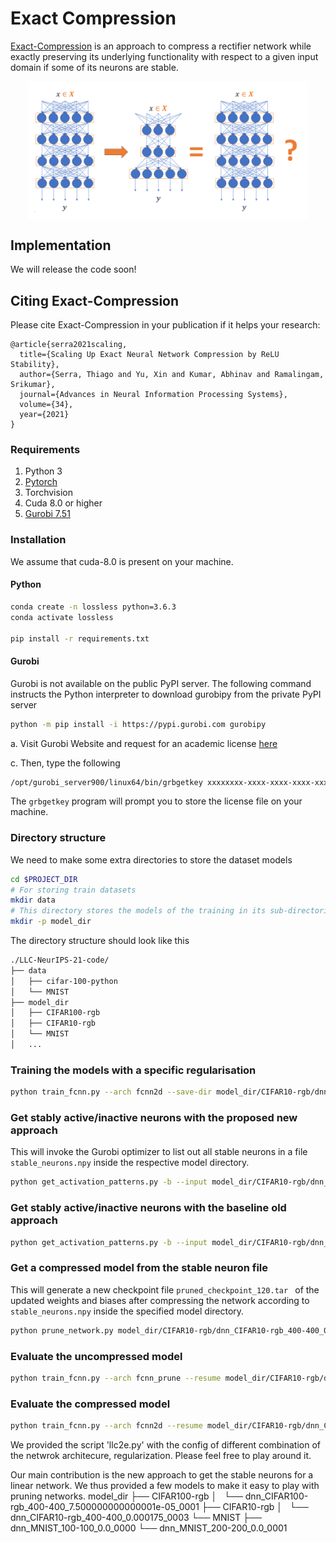 # Exact Compression
[Exact-Compression](https://proceedings.neurips.cc/paper/2021/file/e35d7a5768c4b85b4780384d55dc3620-Paper.pdf) is an approach to compress a rectifier network while exactly preserving its underlying functionality with respect to a given input domain if some of its neurons are stable.

<p style="text-align:center;"><img src="figures/2021_11_NeurIPS_Thumbnail.png" align="center" width="450"/></p>

## Implementation
We will release the code soon!

## Citing Exact-Compression
Please cite Exact-Compression in your publication if it helps your research:

```
@article{serra2021scaling,
  title={Scaling Up Exact Neural Network Compression by ReLU Stability},
  author={Serra, Thiago and Yu, Xin and Kumar, Abhinav and Ramalingam, Srikumar},
  journal={Advances in Neural Information Processing Systems},
  volume={34},
  year={2021}
}
```
### Requirements
1. Python 3
2. [Pytorch](http://pytorch.org)
3. Torchvision
4. Cuda 8.0 or higher
5. [Gurobi 7.51](https://www.gurobi.com/downloads/gurobi-optimizer-eula/)


### Installation

We assume that cuda-8.0 is present on your machine.

#### Python

```bash
conda create -n lossless python=3.6.3
conda activate lossless

pip install -r requirements.txt
```

#### Gurobi
Gurobi is not available on the public PyPI server. The following command instructs the Python interpreter to download gurobipy from the private PyPI server

```bash
python -m pip install -i https://pypi.gurobi.com gurobipy
```

a. Visit Gurobi Website and request for an academic license [here](https://www.gurobi.com/academia/academic-program-and-licenses/)

c. Then, type the following

```bash
/opt/gurobi_server900/linux64/bin/grbgetkey xxxxxxxx-xxxx-xxxx-xxxx-xxxxxxxxxxxx
```

The ```grbgetkey``` program will prompt you to store the license file on your machine.


### Directory structure
We need to make some extra directories to store the dataset models
```bash
cd $PROJECT_DIR
# For storing train datasets
mkdir data
# This directory stores the models of the training in its sub-directories
mkdir -p model_dir  
```

The directory structure should look like this
```bash
./LLC-NeurIPS-21-code/
├── data
│   ├── cifar-100-python
│   └── MNIST
├── model_dir
│   ├── CIFAR100-rgb
│   ├── CIFAR10-rgb
│   └── MNIST
│   ...

```

### Training the models with a specific regularisation
```bash
python train_fcnn.py --arch fcnn2d --save-dir model_dir/CIFAR10-rgb/dnn_CIFAR10-rgb_400-400_0.000175_0003 --l1 0.000175 --dataset CIFAR10-rgb --eval-stable
```

### Get stably active/inactive neurons with the proposed new approach 
This will invoke the Gurobi optimizer to list out all stable neurons in a file ```stable_neurons.npy``` inside the respective model directory.
```bash
python get_activation_patterns.py -b --input model_dir/CIFAR10-rgb/dnn_CIFAR10-rgb_400-400_0.000175_0003/weights.dat --formulation network --time_limit 10800 --dataset CIFAR10-rgb --preprocess_all_samples
```

### Get stably active/inactive neurons with the baseline old approach

```bash
python get_activation_patterns.py -b --input model_dir/CIFAR10-rgb/dnn_CIFAR10-rgb_400-400_0.000175_0003/weights.dat --formulation neuron --time_limit 10800 --dataset CIFAR10-rgb
```

### Get a compressed model from the stable neuron file
This will generate a new checkpoint file ```pruned_checkpoint_120.tar ``` of the updated weights and biases after compressing the network according to  ```stable_neurons.npy``` inside the specified model directory. 
```bash
python prune_network.py model_dir/CIFAR10-rgb/dnn_CIFAR10-rgb_400-400_0.000175_0003
```

### Evaluate the uncompressed model
```bash
python train_fcnn.py --arch fcnn_prune --resume model_dir/CIFAR10-rgb/dnn_CIFAR10-rgb_400-400_0.000175_0003/pruned_checkpoint_120.tar -e --dataset CIFAR10-rgb

```

### Evaluate the compressed model
```bash
python train_fcnn.py --arch fcnn2d --resume model_dir/CIFAR10-rgb/dnn_CIFAR10-rgb_400-400_0.000175_0003/checkpoint_120.tar -e --dataset CIFAR10-rgb
```

We provided the script 'llc2e.py' with the config of different combination of the netwrok architecure, regularization. Please feel free to play around it.

Our main contribution is the new approach to get the stable neurons for a linear network. We thus provided a few models to make it easy to play with pruning networks.
model_dir
├── CIFAR100-rgb
│   └── dnn_CIFAR100-rgb_400-400_7.500000000000001e-05_0001
├── CIFAR10-rgb
│   └── dnn_CIFAR10-rgb_400-400_0.000175_0003
└── MNIST
    ├── dnn_MNIST_100-100_0.0_0000
    └── dnn_MNIST_200-200_0.0_0001
